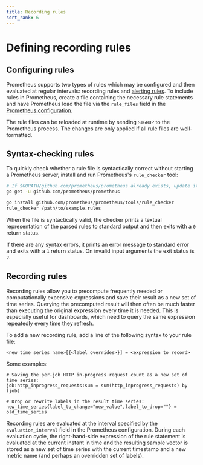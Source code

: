 ```yaml
---
title: Recording rules
sort_rank: 6
---
```


# Defining recording rules

## Configuring rules
Prometheus supports two types of rules which may be configured and then
evaluated at regular intervals: recording rules and [alerting
rules](../../alerting/rules). To include rules in Prometheus, create a file
containing the necessary rule statements and have Prometheus load the file via
the `rule_files` field in the [Prometheus configuration](/docs/operating/configuration).

The rule files can be reloaded at runtime by sending `SIGHUP` to the Prometheus
process. The changes are only applied if all rule files are well-formatted.

## Syntax-checking rules
To quickly check whether a rule file is syntactically correct without starting
a Prometheus server, install and run Prometheus's `rule_checker` tool:

```bash
# If $GOPATH/github.com/prometheus/prometheus already exists, update it first:
go get -u github.com/prometheus/prometheus

go install github.com/prometheus/prometheus/tools/rule_checker
rule_checker /path/to/example.rules
```

When the file is syntactically valid, the checker prints a textual
representation of the parsed rules to standard output and then exits with
a `0` return status.

If there are any syntax errors, it prints an error message to standard error
and exits with a `1` return status. On invalid input arguments the exit status
is `2`.

## Recording rules
Recording rules allow you to precompute frequently needed or computationally
expensive expressions and save their result as a new set of time series.
Querying the precomputed result will then often be much faster than executing
the original expression every time it is needed. This is especially useful for
dashboards, which need to query the same expression repeatedly every time they
refresh.

To add a new recording rule, add a line of the following syntax to your rule
file:

    <new time series name>[{<label overrides>}] = <expression to record>

Some examples:

    # Saving the per-job HTTP in-progress request count as a new set of time series:
    job:http_inprogress_requests:sum = sum(http_inprogress_requests) by (job)

    # Drop or rewrite labels in the result time series:
    new_time_series{label_to_change="new_value",label_to_drop=""} = old_time_series

Recording rules are evaluated at the interval specified by the
`evaluation_interval` field in the Prometheus configuration. During each
evaluation cycle, the right-hand-side expression of the rule statement is
evaluated at the current instant in time and the resulting sample vector is
stored as a new set of time series with the current timestamp and a new metric
name (and perhaps an overridden set of labels).
